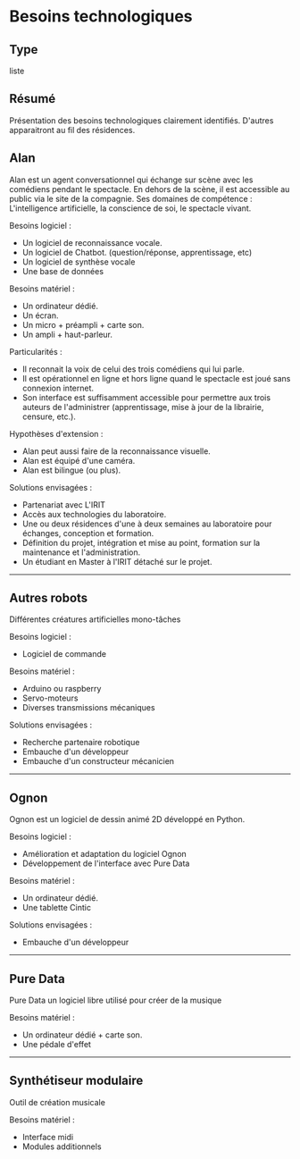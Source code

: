 Besoins technologiques
======================

Type
----

liste

Résumé
------

Présentation des besoins technologiques clairement identifiés. D'autres apparaitront au fil des résidences.

Alan
---------
Alan est un agent conversationnel qui échange sur scène avec les comédiens pendant le spectacle. En dehors de la scène, il est accessible au public via le site de la compagnie. Ses domaines de compétence : L'intelligence artificielle, la conscience de soi, le spectacle vivant.

Besoins logiciel :
-  Un logiciel de reconnaissance vocale.
-  Un logiciel de Chatbot. (question/réponse, apprentissage, etc)
-  Un logiciel de synthèse vocale
-  Une base de données

Besoins matériel :
-  Un ordinateur dédié.
-  Un écran.
-  Un micro + préampli + carte son.
-  Un ampli + haut-parleur.

Particularités :
-  Il reconnait la voix de celui des trois comédiens qui lui parle.
-  Il est opérationnel en ligne et hors ligne quand le spectacle est joué sans connexion internet.
-  Son interface est suffisamment accessible pour permettre aux trois auteurs de l'administrer (apprentissage, mise à jour de la librairie, censure, etc.).

Hypothèses d'extension :
-  Alan peut aussi faire de la reconnaissance visuelle.
-  Alan est équipé d'une caméra.
-  Alan est bilingue (ou plus).

Solutions envisagées :
-  Partenariat avec L'IRIT
-  Accès aux technologies du laboratoire.
-  Une ou deux résidences d'une à deux semaines au laboratoire pour échanges, conception et formation.
-  Définition du projet, intégration et mise au point, formation sur la maintenance et l'administration.
-  Un étudiant en Master à l'IRIT détaché sur le projet.

------------------------------------------------

Autres robots
-------------
Différentes créatures artificielles mono-tâches

Besoins logiciel :
-  Logiciel de commande

Besoins matériel :
-  Arduino ou raspberry
-  Servo-moteurs
-  Diverses transmissions mécaniques

Solutions envisagées :
-  Recherche partenaire robotique
-  Embauche d'un développeur
-  Embauche d'un constructeur mécanicien

------------------------------------------------

Ognon
-----
Ognon est un logiciel de dessin animé 2D développé en Python.

Besoins logiciel :
-  Amélioration et adaptation du logiciel Ognon
-  Développement de l'interface avec Pure Data

Besoins matériel :
-  Un ordinateur dédié.
-  Une tablette Cintic

Solutions envisagées :
-  Embauche d'un développeur

------------------------------------------------

Pure Data
---------
Pure Data un logiciel libre utilisé pour créer de la musique

Besoins matériel :
-  Un ordinateur dédié + carte son.
-  Une pédale d'effet

------------------------------------------------

Synthétiseur modulaire
----------------
Outil de création musicale

Besoins matériel :
-  Interface midi
-  Modules additionnels
